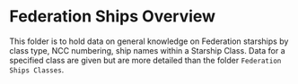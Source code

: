 
# Federation Ships Overview 

This folder is to hold data on general knowledge on Federation starships by class type, NCC numbering, ship names within a Starship Class. Data for a specified class are given but are more detailed than the folder `Federation Ships Classes`. 